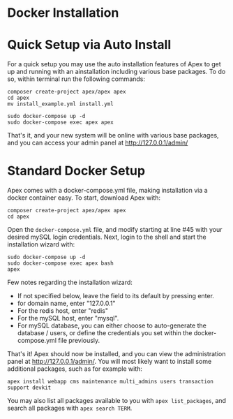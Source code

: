 
# Docker Installation

# Quick Setup via Auto Install

For a quick setup you may use the auto installation features of Apex to get up 
and running with an ainstallation including various base packages.  To do so, within terminal run the following commands:

~~~
composer create-project apex/apex apex
cd apex
mv install_example.yml install.yml

sudo docker-compose up -d
sudo docker-compose exec apex apex
~~~

That's it, and your new system will be online with various base packages, and you 
can access your admin panel at http://127.0.0.1/admin/


# Standard Docker Setup 

Apex comes with a docker-compose.yml file, making installation via a docker container easy.  To start, download Apex with:

~~~
composer create-project apex/apex apex
cd apex
~~~

Open the `docker-compose.yml` file, and modify starting at line #45 with your 
desired mySQL login credentials.  Next, login to the shell and start the installation wizard with:

~~~
sudo docker-compose up -d
sudo docker-compose exec apex bash
apex
~~~

Few notes regarding the installation wizard:

* If not specified below, leave the field to its default by pressing enter.
* for domain name, enter "127.0.0.1"
* For the redis host, enter "redis"
* For the mySQL host, enter "mysql".
* For mySQL database, you can either choose to auto-generate the database / users, or define the credentials you set within the docker-compose.yml file previously.

That's it!  Apex should now be installed, and you can view the administration panel at http://127.0.0.1/admin/.  You will most 
likely want to install some additional packages, such as for example with:

`apex install webapp cms maintenance multi_admins users transaction support devkit`

You may also list all packages available to you with `apex list_packages`, and search all 
packages with `apex search TERM`.





